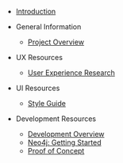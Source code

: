 - [Introduction](/)

- General Information

  - [Project Overview](/general/overview.md)

- UX Resources

  - [User Experience Research](/ux/uxresearch.md)

- UI Resources

  - [Style Guide](/ui/styles.md)

- Development Resources

  - [Development Overview](/dev/dev.md)
  - [Neo4j: Getting Started](/dev/neo4j.md)
  - [Proof of Concept](/dev/poc.md)
